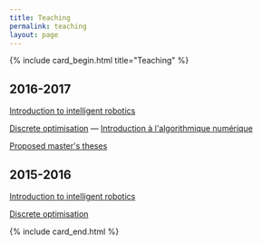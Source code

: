 ```yaml
---
title: Teaching
permalink: teaching
layout: page
---
```


{% include card_begin.html title="Teaching" %}

## 2016-2017

[Introduction to intelligent robotics](/teaching-2016-2017-intelligent-robotics)

[Discrete optimisation](/teaching-2016-2017-discrete-optimisation) — [Introduction à l'algorithmique numérique](/teaching-2016-2017-algorithmique-numerique)

[Proposed master's theses](/teaching-2016-2017-proposed-theses)

## 2015-2016

[Introduction to intelligent robotics](http://renaud-detry.net/teaching/info0948/)

[Discrete optimisation](/teaching-2015-2016-discrete-optimisation)

{% include card_end.html %}